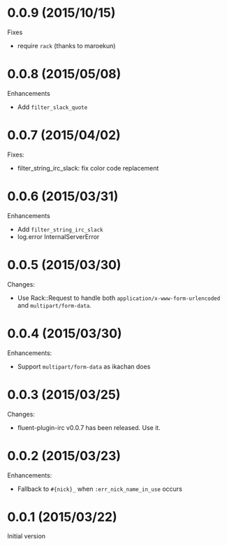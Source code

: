 # 0.0.9 (2015/10/15)

Fixes

* require `rack` (thanks to maroekun)

# 0.0.8 (2015/05/08)

Enhancements

* Add `filter_slack_quote`

# 0.0.7 (2015/04/02)

Fixes:

* filter_string_irc_slack: fix color code replacement

# 0.0.6 (2015/03/31)

Enhancements

* Add `filter_string_irc_slack`
* log.error InternalServerError

# 0.0.5 (2015/03/30)

Changes:

* Use Rack::Request to handle both `application/x-www-form-urlencoded` and `multipart/form-data`.

# 0.0.4 (2015/03/30)

Enhancements:

* Support `multipart/form-data` as ikachan does

# 0.0.3 (2015/03/25)

Changes:

* fluent-plugin-irc v0.0.7 has been released. Use it.

# 0.0.2 (2015/03/23)

Enhancements:

* Fallback to `#{nick}_` when `:err_nick_name_in_use` occurs

# 0.0.1 (2015/03/22)

Initial version

